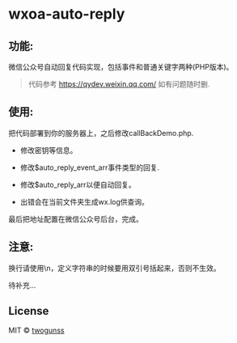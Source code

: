 # wxoa-auto-reply

## 功能:
微信公众号自动回复代码实现，包括事件和普通关键字两种(PHP版本)。

> 代码参考 https://qydev.weixin.qq.com/ 如有问题随时删.

## 使用:
把代码部署到你的服务器上，之后修改callBackDemo.php.

* 修改密钥等信息。

* 修改$auto_reply_event_arr事件类型的回复.

* 修改$auto_reply_arr以便自动回复。

* 出错会在当前文件夹生成wx.log供查询。

最后把地址配置在微信公众号后台，完成。

## 注意:

换行请使用\n，定义字符串的时候要用双引号括起来，否则不生效。

待补充...

## License

MIT © [twogunss](mailto:stef-silence@qq.com)
